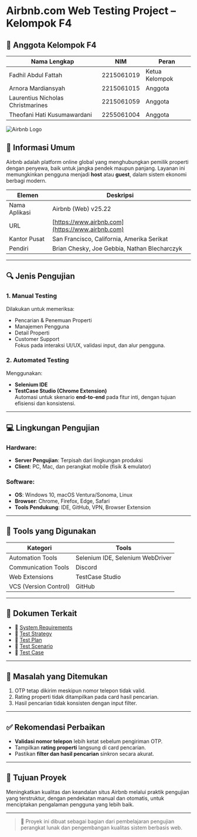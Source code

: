# Airbnb.com Web Testing Project – Kelompok F4

## 👥 Anggota Kelompok F4

| Nama Lengkap                         | NIM          | Peran         |
|-------------------------------------|--------------|----------------|
| Fadhil Abdul Fattah                 | 2215061019   | Ketua Kelompok |
| Arnora Mardiansyah                  | 2215061015   | Anggota        |
| Laurentius Nicholas Christmarines  | 2215061059   | Anggota        |
| Theofani Hati Kusumawardani        | 2255061004   | Anggota        |


![Airbnb Logo](./public/img/airbnblogo.png)
## 🏢 Informasi Umum

Airbnb adalah platform online global yang menghubungkan pemilik properti dengan penyewa, baik untuk jangka pendek maupun panjang. Layanan ini memungkinkan pengguna menjadi **host** atau **guest**, dalam sistem ekonomi berbagi modern.

| Elemen        | Deskripsi                                          |
|---------------|----------------------------------------------------|
| Nama Aplikasi | Airbnb (Web) v25.22                                |
| URL           | [https://www.airbnb.com](https://www.airbnb.com)  |
| Kantor Pusat  | San Francisco, California, Amerika Serikat         |
| Pendiri       | Brian Chesky, Joe Gebbia, Nathan Blecharczyk       |

---

## 🔍 Jenis Pengujian

### 1. Manual Testing
Dilakukan untuk memeriksa:
- Pencarian & Penemuan Properti
- Manajemen Pengguna
- Detail Properti
- Customer Support  
Fokus pada interaksi UI/UX, validasi input, dan alur pengguna.

### 2. Automated Testing
Menggunakan:
- **Selenium IDE**
- **TestCase Studio (Chrome Extension)**  
Automasi untuk skenario **end-to-end** pada fitur inti, dengan tujuan efisiensi dan konsistensi.

---

## 💻 Lingkungan Pengujian

### Hardware:
- **Server Pengujian**: Terpisah dari lingkungan produksi
- **Client**: PC, Mac, dan perangkat mobile (fisik & emulator)

### Software:
- **OS**: Windows 10, macOS Ventura/Sonoma, Linux
- **Browser**: Chrome, Firefox, Edge, Safari
- **Tools Pendukung**: IDE, GitHub, VPN, Browser Extension

---

## 🧰 Tools yang Digunakan

| Kategori            | Tools                                   |
|---------------------|-----------------------------------------|
| Automation Tools    | Selenium IDE, Selenium WebDriver        |
| Communication Tools | Discord                                  |
| Web Extensions      | TestCase Studio                         |
| VCS (Version Control)| GitHub                                  |

---

## 📎 Dokumen Terkait

- 📄 [System Requirements](#)
- 📄 [Test Strategy](#)
- 📄 [Test Plan](#)
- 📄 [Test Scenario](#)
- 📄 [Test Case](#)

---

## 🚨 Masalah yang Ditemukan

1. OTP tetap dikirim meskipun nomor telepon tidak valid.
2. Rating properti tidak ditampilkan pada card hasil pencarian.
3. Hasil pencarian tidak konsisten dengan input filter.

---

## ✅ Rekomendasi Perbaikan

- **Validasi nomor telepon** lebih ketat sebelum pengiriman OTP.
- Tampilkan **rating properti** langsung di card pencarian.
- Pastikan **filter dan hasil pencarian** sinkron secara akurat.

---

## 📌 Tujuan Proyek

Meningkatkan kualitas dan keandalan situs Airbnb melalui praktik pengujian yang terstruktur, dengan pendekatan manual dan otomatis, untuk menciptakan pengalaman pengguna yang lebih baik.

---

> 🔧 Proyek ini dibuat sebagai bagian dari pembelajaran pengujian perangkat lunak dan pengembangan kualitas sistem berbasis web.

